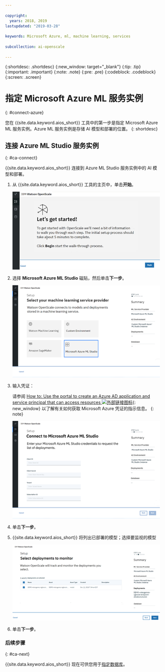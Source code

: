 ```yaml
---

copyright:
  years: 2018, 2019
lastupdated: "2019-03-28"

keywords: Microsoft Azure, ml, machine learning, services

subcollection: ai-openscale

---
```


{:shortdesc: .shortdesc}
{:new_window: target="_blank"}
{:tip: .tip}
{:important: .important}
{:note: .note}
{:pre: .pre}
{:codeblock: .codeblock}
{:screen: .screen}

# 指定 Microsoft Azure ML 服务实例
{: #connect-azure}

您在 {{site.data.keyword.aios_short}} 工具中的第一步是指定 Microsoft Azure ML 服务实例。Azure ML 服务实例是存储 AI 模型和部署的位置。
{: shortdesc}

## 连接 Azure ML Studio 服务实例
{: #ca-connect}

{{site.data.keyword.aios_short}} 连接到 Azure ML Studio 服务实例中的 AI 模型和部署。

1.  从 {{site.data.keyword.aios_short}} 工具的主页中，单击**开始**。

    ![主页](images/gs-config-start.png)

1.  选择 **Microsoft Azure ML Studio** 磁贴，然后单击**下一步**。

    ![选择 Azure ML 服务](images/connect-azure.png)

1.  输入凭证：

    请参阅 [How to: Use the portal to create an Azure AD application and service principal that can access resources ![外部链接图标](../../icons/launch-glyph.svg "外部链接图标")](https://docs.microsoft.com/en-us/azure/active-directory/develop/howto-create-service-principal-portal){: new_window} 以了解有关如何获取 Microsoft Azure 凭证的指示信息。
    {: note}

    ![输入 Azure ML 服务凭证](images/connect-azure-cred.png)

1.  单击**下一步**。

1.  {{site.data.keyword.aios_short}} 将列出已部署的模型；选择要监视的模型

    ![选择已部署的 MS Azure 模型](images/connect-azure-deploys.png)

1.  单击**下一步**。

### 后续步骤
{: #ca-next}

{{site.data.keyword.aios_short}} 现在可供您用于[指定数据库](/docs/services/ai-openscale?topic=ai-openscale-connect-db#connect-db)。
